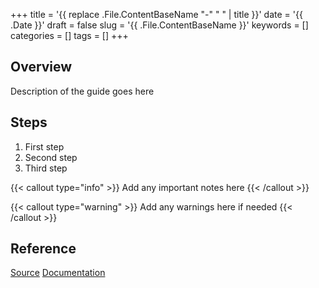 +++
title = '{{ replace .File.ContentBaseName "-" " " | title }}'
date = '{{ .Date }}'
draft = false
slug = '{{ .File.ContentBaseName }}'
keywords = []
categories = []
tags = []
+++

## Overview

Description of the guide goes here

## Steps

1. First step
2. Second step
3. Third step

{{< callout type="info" >}}
   Add any important notes here
{{< /callout >}}

{{< callout type="warning" >}}
   Add any warnings here if needed
{{< /callout >}}

## Reference

[Source](404)
[Documentation](404)
